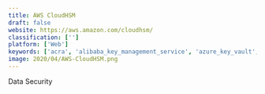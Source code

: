 ```yaml
---
title: AWS CloudHSM
draft: false 
website: https://aws.amazon.com/cloudhsm/
classification: ['']
platform: ['Web']
keywords: ['acra', 'alibaba_key_management_service', 'azure_key_vault', 'crashplan_pro', 'ejbca_enterprise', 'egnyte', 'ekran_system', 'encryptonizer', 'equinix_smartkey', 'fortanix', 'gitmonkey', 'gnupg', 'ibm_security_key_lifecycle_manager', 'kryptonite', 'lockr', 'manageengine_key_manager_plus', 'openssh', 'securityfirst', 'sepior', 'thales_key_management', 'transcend', 'vormetric_data_security_platform']
image: 2020/04/AWS-CloudHSM.png
---
```

Data Security